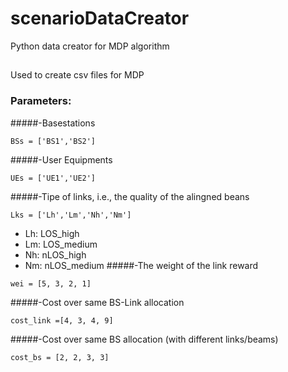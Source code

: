 # scenarioDataCreator
Python data creator for MDP algorithm

##
Used to create csv files for MDP

### Parameters:
 #####-Basestations
```
BSs = ['BS1','BS2']
```
#####-User Equipments
```
UEs = ['UE1','UE2']
```
#####-Tipe of links, i.e., the quality of the alingned beans
```
Lks = ['Lh','Lm','Nh','Nm']
```
  - Lh: LOS_high
  - Lm: LOS_medium
  - Nh: nLOS_high
  - Nm: nLOS_medium
#####-The weight of the link reward
```
wei = [5, 3, 2, 1]
```
#####-Cost over same BS-Link allocation
```
cost_link =[4, 3, 4, 9]
```
#####-Cost over same BS allocation (with different links/beams)
```
cost_bs = [2, 2, 3, 3]
```


